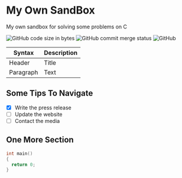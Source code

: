 # My Own SandBox
My own sandbox for solving some problems on C

![GitHub code size in bytes](https://img.shields.io/github/languages/code-size/s-akhmedoff/mysandbox) ![GitHub commit merge status](https://img.shields.io/github/commit-status/s-akhmedoff/mysandbox/master/31804a91c18313478171eb2fd012a03bfc14a0ee) ![GitHub](https://img.shields.io/github/license/s-akhmedoff/mysandbox)

| Syntax | Description |
| ----------- | ----------- |
| Header | Title |
| Paragraph | Text |

## Some Tips To Navigate
- [x] Write the press release
- [ ] Update the website
- [ ] Contact the media

## One More Section
```c
int main()
{
  return 0;
}
```

